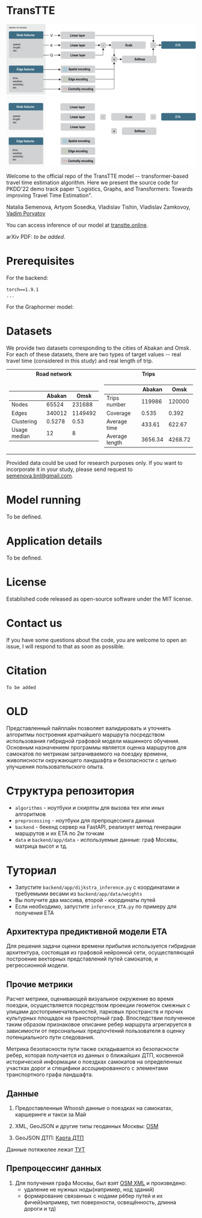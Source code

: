 # TransTTE

![Pipeline_image](resources/transtte_pipeline_wh.png#gh-light-mode-only)
![Pipeline_image](resources/transtte_pipeline_bl.png#gh-dark-mode-only)

Welcome to the official repo of the TransTTE model -- transformer-based travel time estimation algorithm. Here we present the source code for PKDD'22 demo track paper "Logistics, Graphs, and Transformers: Towards improving Travel Time Estimation".

Natalia Semenova, Artyom Sosedka, Vladislav Tishin, Vladislav Zamkovoy, [Vadim Porvatov](https://www.researchgate.net/profile/Vadim-Porvatov)

You can access inference of our model at [transtte.online](https://transtte.online).

arXiv PDF: _to be added_.

# Prerequisites

For the backend:

```
torch==1.9.1
...
```

For the Graphormer model:

# Datasets

We provide two datasets corresponding to the cities of Abakan and Omsk. For each of these datasets, there are two types of target values -- real travel time (considered in this study) and real length of trip. 

<table>
<tr><th>Road network</th><th>Trips</th></tr>
<tr><td>

| | Abakan | Omsk |
|--|--|--|
|Nodes| 65524 | 231688 |
|Edges| 340012 |  1149492 |
|Clustering| 0.5278 | 0.53 |
|Usage median| 12 | 8 |
 
</td><td>

| | Abakan | Omsk |
|--|--|--|
|Trips number|  119986 | 120000 |
|Coverage| 0.535 |  0.392 |
|Average time| 433.61 | 622.67 |
|Average length| 3656.34 | 4268.72 |

</td></tr> </table>

Provided data could be used for research purposes only. If you want to incorporate it in your study, please send request to semenova.bnl@gmail.com.

# Model running

To be defined.

# Application details

To be defined.

# License

Established code released as open-source software under the MIT license.

# Contact us

If you have some questions about the code, you are welcome to open an issue, I will respond to that as soon as possible.

# Citation

```
To be added
```

# OLD


Представленный пайплайн позволяет валидировать и уточнять алгоритмы построения кратчайшего маршрута посредством использования гибридной графовой модели машинного обучения. Основным назначением программы является оценка маршрутов для самокатов по метрикам затрачиваемого на поездку времени, живописности окружающего ландшафта и безопасности с целью улучшения пользовательского опыта.


# Структура репозитория
- `algorithms` - ноутбуки и скирпты для вызова тех или иных алгоритмов
- `preprocessing` - ноутбуки для препроцессинга данных
- `backend` - бекенд сервер на FastAPI, реализует метод генерации маршрутов и их ETA по 2м точкам
- `data` и `backend/app/data` - используемые данные: граф Москвы, матрица высот и тд. 

# Туториал
- Запустите `backend/app/dijkstra_inference.py` с координатами и требуемыми весами из `backend/app/data/weights`
- Вы получите два массива, второй - координаты путей
- Если необходимо, запустите `inference_ETA.py` по примеру для получения ETA

## Архитектура предиктивной модели ETA

Для решения задачи оценки времени прибытия используется гибридная архитектура, состоящая из графовой нейронной сети, осуществляющей построение векторных представлений путей самокатов, и регрессионной модели.
 
## Прочие метрики

Расчет метрики, оценивающей визуальное окружение во время поездки, осуществляется посредством проекции геометок смежных с улицами достопримечательностей, парковых пространств и прочих культурных площадок на транспортный граф. Впоследствии полученное таким образом признаковое описание ребер маршрута агрегируется в зависимости от персональных предпочтений пользователя в оценку потенциального пути следования.  

Метрика безопасности пути также складывается из безопасности ребер, которая получается из данных о ближайших ДТП, косвенной исторической информации о поездках самокатов на определенных участках дорог и специфики ассоциированного с элементами транспортного графа ландшафта. 

## Данные
1. Предоставленные Whoosh данные о поездках на самокатах, каршеринге и такси за Май

2. XML, GeoJSON и другие типы геоданных Москвы: [OSM](https://download.bbbike.org/osm/bbbike/Moscow/)

3. GeoJSON ДТП: [Карта ДТП](https://dtp-stat.ru/opendata/) 

Данные потяжелее лежат [ТУТ](https://drive.google.com/drive/folders/1BJzO_0bPF-TlAnkiN37OeygfrDL-NKSr?usp=sharing)

## Препроцессинг данных
1. Для получения графа Москвы, был взят [OSM XML](https://download.bbbike.org/osm/bbbike/Moscow/) и произведено:
   - удаление не нужных ноды(например, нод зданий)
   - формирование связанных с нодами рёбер путей и их фичей(например, тип поверхности, освещённость, длинна дороги и тд)
    
